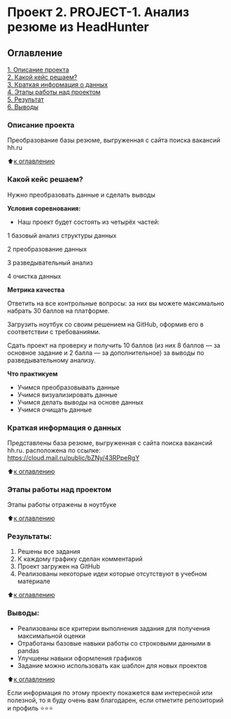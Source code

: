 # Проект 2. PROJECT-1. Анализ резюме из HeadHunter

## Оглавление  
[1. Описание проекта](.README.md#Описание-проекта)  
[2. Какой кейс решаем?](.README.md#Какой-кейс-решаем)  
[3. Краткая информация о данных](.README.md#Краткая-информация-о-данных)  
[4. Этапы работы над проектом](.README.md#Этапы-работы-над-проектом)  
[5. Результат](.README.md#Результат)    
[6. Выводы](.README.md#Выводы) 

### Описание проекта    
Преобразование базы резюме, выгруженная с сайта поиска вакансий hh.ru

:arrow_up:[к оглавлению](README.md#Oглавление)


### Какой кейс решаем?    
Нужно преобразовать данные и сделать выводы

**Условия соревнования:**  
- Наш проект будет состоять из четырёх частей:

1 базовый анализ структуры данных

2 преобразование данных

3 разведывательный анализ

4 очистка данных

**Метрика качества**     

Ответить на все контрольные вопросы: за них вы можете максимально набрать 30 баллов на платформе.

Загрузить ноутбук со своим решением на GitHub, оформив его в соответствии с требованиями.

Сдать проект на проверку и получить 10 баллов (из них 8 баллов — за основное задание и 2 балла — за дополнительное) за выводы по разведывательному анализу.

**Что практикуем**
- Учимся преобразовывать данные     
- Учимся визуализировать данные
- Учимся делать выводы на основе данных
- Учимся очищать данные


### Краткая информация о данных
Представлены база резюме, выгруженная с сайта поиска вакансий hh.ru.
расположена по ссылке: https://cloud.mail.ru/public/bZNy/43RPpeRgY


:arrow_up:[к оглавлению](README.md#Оглавление)


### Этапы работы над проектом 
    
Этапы работы отражены в ноутбуке

:arrow_up:[к оглавлению](README.md#Оглавление)

### Результаты:  
1. Решены все задания
2. К каждому графику сделан комментарий
3. Проект загружен на GitHub
4. Реализованы некоторые идеи которые отсутствуют в учебном материале


:arrow_up:[к оглавлению](README.md#Оглавление)


### Выводы:  
- Реализованы все критерии выполнения задания для получения максимальной оценки
- Отработаны базовые навыки работы со строковыми данными в pandas
- Улучшены навыки оформления графиков
- Задание можно использовать как шаблон для новых проектов


:arrow_up:[к оглавлению](README.md#Оглавление)

Если информация по этому проекту покажется вам интересной или полезной, то я буду очень вам благодарен, если отметите репозиторий и профиль ⭐️⭐️⭐️